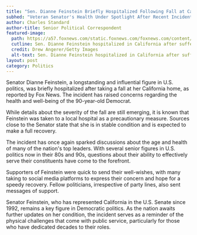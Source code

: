 ```yaml
---
title: "Sen. Dianne Feinstein Briefly Hospitalized Following Fall at California Residence"
subhed: "Veteran Senator's Health Under Spotlight After Recent Incident"
author: Charles Standard
author-title: Senior Political Correspondent
featured-image: 
  path: https://a57.foxnews.com/static.foxnews.com/foxnews.com/content/uploads/2023/05/640/320/Feinstein3.jpg?ve=1&tl=1
  cutline: Sen. Dianne Feinstein hospitalized in California after suffering a fall in her home.
  credit: Drew Angerer/Getty Images
  alt-text: Sen. Dianne Feinstein hospitalized in California after suffering a fall in her home.
layout: post
category: Politics
---
```


Senator Dianne Feinstein, a longstanding and influential figure in U.S. politics, was briefly hospitalized after taking a fall at her California home, as reported by Fox News. The incident has raised concerns regarding the health and well-being of the 90-year-old Democrat.

While details about the severity of the fall are still emerging, it is known that Feinstein was taken to a local hospital as a precautionary measure. Sources close to the Senator state that she is in stable condition and is expected to make a full recovery.

The incident has once again sparked discussions about the age and health of many of the nation's top leaders. With several senior figures in U.S. politics now in their 80s and 90s, questions about their ability to effectively serve their constituents have come to the forefront.

Supporters of Feinstein were quick to send their well-wishes, with many taking to social media platforms to express their concern and hope for a speedy recovery. Fellow politicians, irrespective of party lines, also sent messages of support.

Senator Feinstein, who has represented California in the U.S. Senate since 1992, remains a key figure in Democratic politics. As the nation awaits further updates on her condition, the incident serves as a reminder of the physical challenges that come with public service, particularly for those who have dedicated decades to their roles.

